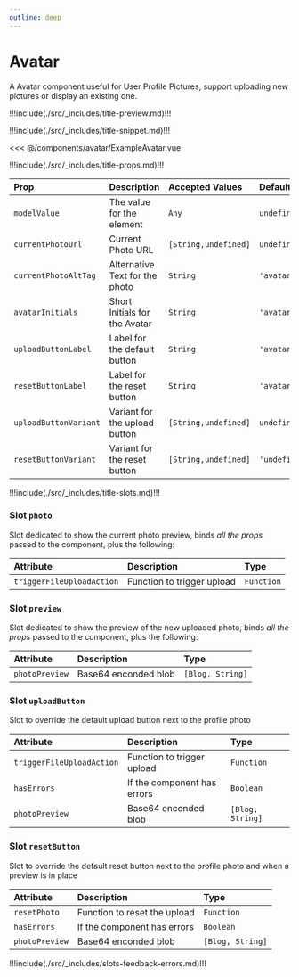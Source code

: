 ```yaml
---
outline: deep
---
```


# Avatar

<script setup>
    import ExampleAvatar from './ExampleAvatar.vue';
</script>

A Avatar component useful for User Profile Pictures, support uploading new pictures or display an existing one.

!!!include(./src/_includes/title-preview.md)!!!

<div class="vp-raw">
    <div class="p-6 bg-gray-100 dark:bg-[#282c34] font-inter antialiased text-gray-800 dark:text-white">
        <div class="relative">
            <ExampleAvatar />
        </div>
    </div>
</div>

!!!include(./src/_includes/title-snippet.md)!!!

<<< @/components/avatar/ExampleAvatar.vue

!!!include(./src/_includes/title-props.md)!!!

| Prop                  | Description                    | Accepted Values      | Default       |
|:----------------------|:-------------------------------|:---------------------|:--------------|
| `modelValue`          | The value for the element      | `Any`                | `undefined`   |
| `currentPhotoUrl`     | Current Photo URL              | `[String,undefined]` | `undefined`   |
| `currentPhotoAltTag`  | Alternative Text for the photo | `String`             | `'avatar'`    |
| `avatarInitials`      | Short Initials for the Avatar  | `String`             | `'avatar'`    |
| `uploadButtonLabel`   | Label for the default button   | `String`             | `'avatar'`    |
| `resetButtonLabel`    | Label for the reset button     | `String`             | `'avatar'`    |
| `uploadButtonVariant` | Variant for the upload button  | `[String,undefined]` | `undefined`   |
| `resetButtonVariant`  | Variant for the reset button   | `[String,undefined]` | `'undefined'` |

!!!include(./src/_includes/title-slots.md)!!!

### Slot `photo`

Slot dedicated to show the current photo preview, binds *all the props* passed to the component, plus the following:

| Attribute                 | Description                | Type       |
|:--------------------------|:---------------------------|:-----------|
| `triggerFileUploadAction` | Function to trigger upload | `Function` |

### Slot `preview`

Slot dedicated to show the preview of the new uploaded photo, binds *all the props* passed to the component, plus the following:

| Attribute      | Description          | Type             |
|:---------------|:---------------------|:-----------------|
| `photoPreview` | Base64 enconded blob | `[Blog, String]` |

### Slot `uploadButton`

Slot to override the default upload button next to the profile photo

| Attribute                 | Description                 | Type             |
|:--------------------------|:----------------------------|:-----------------|
| `triggerFileUploadAction` | Function to trigger upload  | `Function`       |
| `hasErrors`               | If the component has errors | `Boolean`        |
| `photoPreview`            | Base64 enconded blob        | `[Blog, String]` |


### Slot `resetButton`

Slot to override the default reset button next to the profile photo and when a preview is in place

| Attribute      | Description                  | Type             |
|:---------------|:-----------------------------|:-----------------|
| `resetPhoto`   | Function to reset the upload | `Function`       |
| `hasErrors`    | If the component has errors  | `Boolean`        |
| `photoPreview` | Base64 enconded blob         | `[Blog, String]` |


!!!include(./src/_includes/slots-feedback-errors.md)!!!

